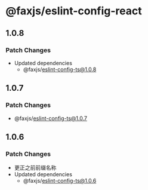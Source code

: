 # @faxjs/eslint-config-react

## 1.0.8

### Patch Changes

- Updated dependencies
  - @faxjs/eslint-config-ts@1.0.8

## 1.0.7

### Patch Changes

- @faxjs/eslint-config-ts@1.0.7

## 1.0.6

### Patch Changes

- 更正之前前缀名称
- Updated dependencies
  - @faxjs/eslint-config-ts@1.0.6
